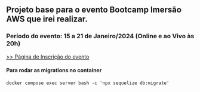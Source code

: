 ## Projeto base para o evento Bootcamp Imersão AWS que irei realizar.

### Período do evento: 15 a 21 de Janeiro/2024 (Online e ao Vivo às 20h)

[>> Página de Inscrição do evento](https://org.imersaoaws.com.br/github/readme)

#### Para rodar as migrations no container ####
```
docker compose exec server bash -c 'npx sequelize db:migrate'
```
